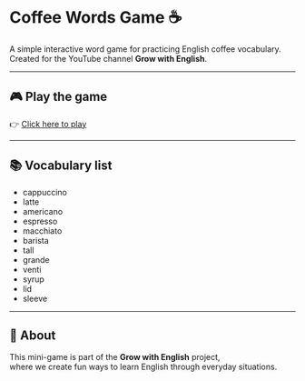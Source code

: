 # Coffee Words Game ☕  

A simple interactive word game for practicing English coffee vocabulary.  
Created for the YouTube channel **Grow with English**.  

---

## 🎮 Play the game
👉 [Click here to play](https://mycandy1102.github.io/coffee-words-game/)  

---

## 📚 Vocabulary list
- cappuccino  
- latte  
- americano  
- espresso  
- macchiato  
- barista  
- tall  
- grande  
- venti  
- syrup  
- lid  
- sleeve  

---

## 📌 About
This mini-game is part of the **Grow with English** project,  
where we create fun ways to learn English through everyday situations.  
